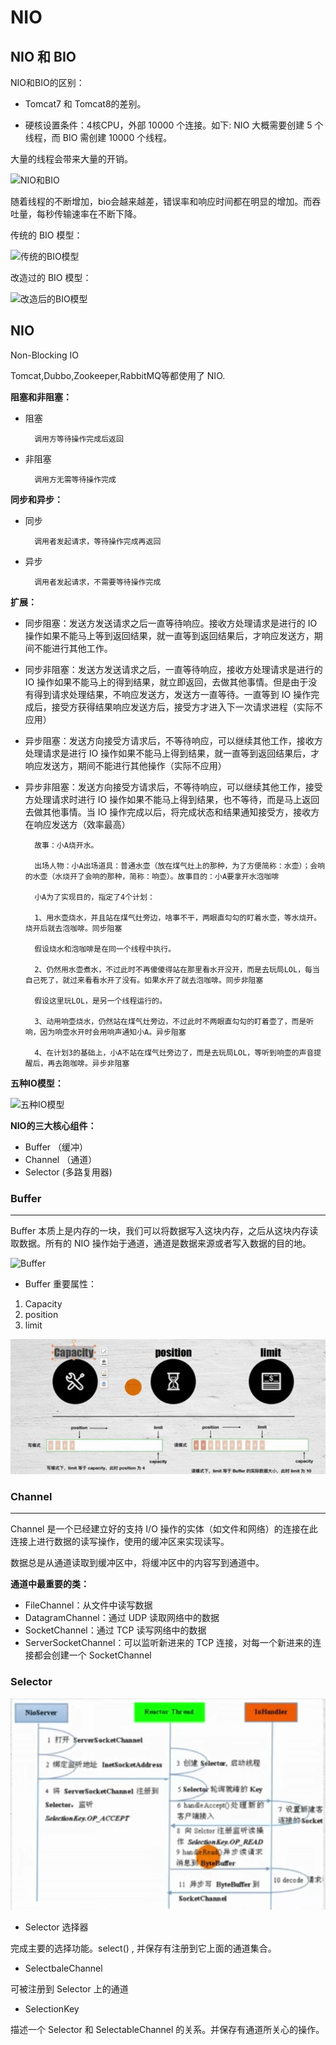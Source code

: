 # NIO

## NIO 和 BIO

NIO和BIO的区别：

- Tomcat7 和 Tomcat8的差别。

- 硬核设置条件：4核CPU，外部 10000 个连接。如下: NIO 大概需要创建 5 个线程，而 BIO 需创建 10000 个线程。

大量的线程会带来大量的开销。

![NIO和BIO](https://i.imgur.com/z6x2yTj.png)

随着线程的不断增加，bio会越来越差，错误率和响应时间都在明显的增加。而吞吐量，每秒传输速率在不断下降。

传统的 BIO 模型：

![传统的BIO模型](https://i.imgur.com/Lr6bnRP.png)

改造过的 BIO 模型：

![改造后的BIO模型](https://i.imgur.com/tAs84Rq.png)


## NIO

Non-Blocking IO

Tomcat,Dubbo,Zookeeper,RabbitMQ等都使用了 NIO.

**阻塞和非阻塞：**

- 阻塞

    	调用方等待操作完成后返回

- 非阻塞

    	调用方无需等待操作完成

**同步和异步：**

- 同步

    	调用者发起请求，等待操作完成再返回

- 异步

    	调用者发起请求，不需要等待操作完成

**扩展：**

- 同步阻塞：发送方发送请求之后一直等待响应。接收方处理请求是进行的 IO 操作如果不能马上等到返回结果，就一直等到返回结果后，才响应发送方，期间不能进行其他工作。

- 同步非阻塞：发送方发送请求之后，一直等待响应，接收方处理请求是进行的 IO 操作如果不能马上的得到结果，就立即返回，去做其他事情。但是由于没有得到请求处理结果，不响应发送方，发送方一直等待。一直等到 IO 操作完成后，接受方获得结果响应发送方后，接受方才进入下一次请求进程（实际不应用）

- 异步阻塞：发送方向接受方请求后，不等待响应，可以继续其他工作，接收方处理请求是进行 IO 操作如果不能马上得到结果，就一直等到返回结果后，才响应发送方，期间不能进行其他操作（实际不应用）

- 异步非阻塞：发送方向接受方请求后，不等待响应，可以继续其他工作，接受方处理请求时进行 IO 操作如果不能马上得到结果，也不等待，而是马上返回去做其他事情。当 IO 操作完成以后，将完成状态和结果通知接受方，接收方在响应发送方（效率最高）


		故事：小A烧开水。
		
		出场人物：小A出场道具：普通水壶（放在煤气灶上的那种，为了方便简称：水壶）；会响的水壶（水烧开了会响的那种，简称：响壶）。故事目的：小A要拿开水泡咖啡
		
		小A为了实现目的，指定了4个计划：
		
		1、用水壶烧水，并且站在煤气灶旁边，啥事不干，两眼直勾勾的盯着水壶，等水烧开。烧开后就去泡咖啡。同步阻塞
		
		假设烧水和泡咖啡是在同一个线程中执行。
		
		2、仍然用水壶煮水，不过此时不再傻傻得站在那里看水开没开，而是去玩局LOL，每当自己死了，就过来看看水开了没有。如果水开了就去泡咖啡。同步非阻塞
		
		假设这里玩LOL，是另一个线程运行的。
		
		3、动用响壶烧水，仍然站在煤气灶旁边，不过此时不两眼直勾勾的盯着壶了，而是听响，因为响壶水开时会用响声通知小A。异步阻塞
		
		4、在计划3的基础上，小A不站在煤气灶旁边了，而是去玩局LOL，等听到响壶的声音提醒后，再去跑咖啡。异步非阻塞
**五种IO模型：**

![五种IO模型](https://i.imgur.com/T1LFkEb.png)

**NIO的三大核心组件：**

- Buffer （缓冲）
- Channel （通道）
- Selector (多路复用器)
### Buffer
---
Buffer 本质上是内存的一块，我们可以将数据写入这块内存，之后从这块内存读取数据。所有的 NIO 操作始于通道，通道是数据来源或者写入数据的目的地。

![Buffer](https://i.imgur.com/RMsRr2L.png)

- Buffer 重要属性：

1. Capacity
2. position
3. limit

![Buffer的重要属性](../image/nio/buffer的重要属性.png)

### Channel
---
Channel 是一个已经建立好的支持 I/O 操作的实体（如文件和网络）的连接在此连接上进行数据的读写操作，使用的缓冲区来实现读写。

数据总是从通道读取到缓冲区中，将缓冲区中的内容写到通道中。

**通道中最重要的类：**

- FileChannel：从文件中读写数据
- DatagramChannel：通过 UDP 读取网络中的数据
- SocketChannel：通过 TCP 读写网络中的数据
- ServerSocketChannel：可以监听新进来的 TCP 连接，对每一个新进来的连接都会创建一个 SocketChannel

### Selector
![多路复用器](../image/nio/多路复用器.png)

- Selector 选择器

完成主要的选择功能。select() , 并保存有注册到它上面的通道集合。

- SelectbaleChannel

可被注册到 Selector 上的通道

- SelectionKey

描述一个 Selector 和 SelectableChannel 的关系。并保存有通道所关心的操作。